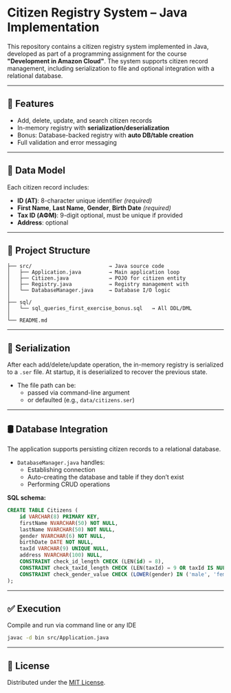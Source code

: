# Citizen Registry System – Java Implementation

This repository contains a citizen registry system implemented in Java, developed as part of a programming assignment for the course **"Development in Amazon Cloud"**. The system supports citizen record management, including serialization to file and optional integration with a relational database.

---

## 🎯 Features
- Add, delete, update, and search citizen records
- In-memory registry with **serialization/deserialization**
- Bonus: Database-backed registry with **auto DB/table creation**
- Full validation and error messaging

---

## 🧩 Data Model
Each citizen record includes:
- **ID (ΑΤ)**: 8-character unique identifier *(required)*
- **First Name**, **Last Name**, **Gender**, **Birth Date** *(required)*
- **Tax ID (ΑΦΜ)**: 9-digit optional, must be unique if provided
- **Address**: optional

---

## 🧱 Project Structure
```
├── src/                         → Java source code
│   ├── Application.java         → Main application loop  
│   ├── Citizen.java             → POJO for citizen entity  
│   ├── Registry.java            → Registry management with  
│   └── DatabaseManager.java     → Database I/O logic 
│
├── sql/
│   └── sql_queries_first_exercise_bonus.sql   → All DDL/DML   
│  
└── README.md
```

---
## 💾 Serialization
After each add/delete/update operation, the in-memory registry is serialized to a `.ser` file. At startup, it is deserialized to recover the previous state.
- The file path can be:
  - passed via command-line argument
  - or defaulted (e.g., `data/citizens.ser`)
---

## 🛢️ Database Integration
The application supports persisting citizen records to a relational database.
- `DatabaseManager.java` handles:
  - Establishing connection
  - Auto-creating the database and table if they don’t exist
  - Performing CRUD operations

**SQL schema:**

```sql
CREATE TABLE Citizens (
    id VARCHAR(8) PRIMARY KEY,
    firstName NVARCHAR(50) NOT NULL,
    lastName NVARCHAR(50) NOT NULL,
    gender NVARCHAR(6) NOT NULL,
    birthDate DATE NOT NULL,
    taxId VARCHAR(9) UNIQUE NULL,
    address NVARCHAR(100) NULL,
    CONSTRAINT check_id_length CHECK (LEN(id) = 8),
    CONSTRAINT check_taxId_length CHECK (LEN(taxId) = 9 OR taxId IS NULL),
    CONSTRAINT check_gender_value CHECK (LOWER(gender) IN ('male', 'female'))
);
```

---

## ✅ Execution
Compile and run via command line or any IDE

```bash
javac -d bin src/Application.java
```

---

## 📄 License
Distributed under the [MIT License](LICENSE).
